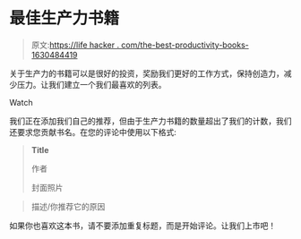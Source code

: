# 最佳生产力书籍

> 原文:[https://life hacker . com/the-best-productivity-books-1630484419](https://lifehacker.com/the-best-productivity-books-1630484419)

关于生产力的书籍可以是很好的投资，奖励我们更好的工作方式，保持创造力，减少压力。让我们建立一个我们最喜欢的列表。

Watch

我们正在添加我们自己的推荐，但由于生产力书籍的数量超出了我们的计数，我们还要求您贡献书名。在您的评论中使用以下格式:

> **Title**
> 
> 作者
> 
> 封面照片

> 描述/你推荐它的原因

如果你也喜欢这本书，请不要添加重复标题，而是开始评论。让我们上市吧！